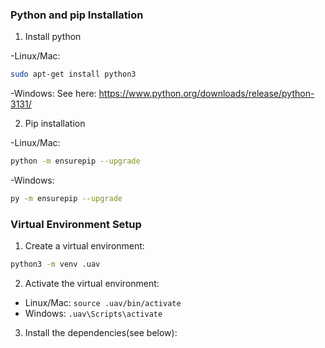 ### Python and pip Installation

1. Install python

-Linux/Mac: 
```bash 
sudo apt-get install python3
```

-Windows: See here: https://www.python.org/downloads/release/python-3131/

2. Pip installation

-Linux/Mac:
```bash
python -m ensurepip --upgrade
```

-Windows:
```bash
py -m ensurepip --upgrade
```

### Virtual Environment Setup

1. Create a virtual environment:

```bash
python3 -m venv .uav
```

2. Activate the virtual environment:
- Linux/Mac: `source .uav/bin/activate`
- Windows: `.uav\Scripts\activate`

3. Install the dependencies(see below):


